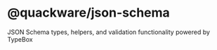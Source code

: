 # @quackware/json-schema

JSON Schema types, helpers, and validation functionality powered by TypeBox
